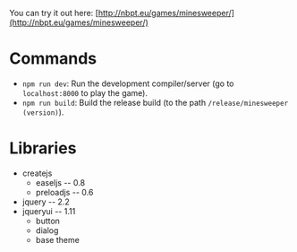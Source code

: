 You can try it out here: [http://nbpt.eu/games/minesweeper/](http://nbpt.eu/games/minesweeper/)

# Commands #

- `npm run dev`: Run the development compiler/server (go to `localhost:8000` to play the game).
- `npm run build`: Build the release build (to the path `/release/minesweeper (version)`).

# Libraries #

- createjs
    - easeljs -- 0.8
    - preloadjs -- 0.6
- jquery -- 2.2
- jqueryui -- 1.11
    - button
    - dialog
    - base theme